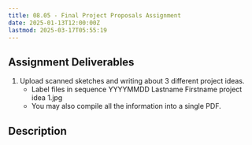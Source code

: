 ```yaml
---
title: 08.05 - Final Project Proposals Assignment
date: 2025-01-13T12:00:00Z
lastmod: 2025-03-17T05:55:19
---
```


## Assignment Deliverables

1. Upload scanned sketches and writing about 3 different project ideas.
   - Label files in sequence YYYYMMDD Lastname Firstname project idea 1.jpg
   - You may also compile all the information into a single PDF.

## Description
